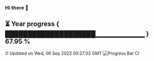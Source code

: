 ### Hi there 👋
⏳ Year progress { ████████████████████▁▁▁▁▁▁▁▁▁▁ } 67.95 %
---
⏰ Updated on Wed, 06 Sep 2023 00:27:02 GMT
![Progress Bar CI](https://github.com/Moyi321/Moyi321/workflows/Progress%20Bar%20CI/badge.svg)
